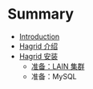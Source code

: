 # Summary

* [Introduction](README.md)
* [Hagrid 介绍](c1/s0.md)
* [Hagrid 安装](c2/s0.md)
   * [准备：LAIN 集群](c2/s1.md)
   * 准备：MySQL

